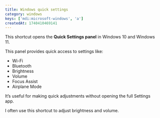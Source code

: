 ```yaml
---
title: Windows quick settings
category: windows
keys: ['mdi:microsoft-windows', 'a']
createdAt: 1740410469141
---
```


This shortcut opens the **Quick Settings panel** in Windows 10 and Windows 11.

This panel provides quick access to settings like:
- Wi-Fi
- Bluetooth
- Brightness
- Volume
- Focus Assist
- Airplane Mode

It’s useful for making quick adjustments without opening the full Settings app.

I often use this shortcut to adjust brightness and volume.
